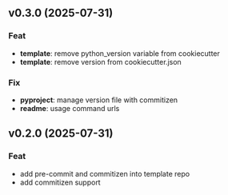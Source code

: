 ## v0.3.0 (2025-07-31)

### Feat

- **template**: remove python_version variable from cookiecutter
- **template**: remove version from cookiecutter.json

### Fix

- **pyproject**: manage version file with commitizen
- **readme**: usage command urls

## v0.2.0 (2025-07-31)

### Feat

- add pre-commit and commitizen into template repo
- add commitizen support
